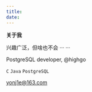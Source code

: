 ```yaml
---
title: 
date: 
---
```




**关于我**

兴趣广泛，但啥也不会 ··· ···

PostgreSQL developer, @highgo

`C` `Java` `PostgreSQL`

[yonj1e@163.com](mailto:yonj1e@163.com)
